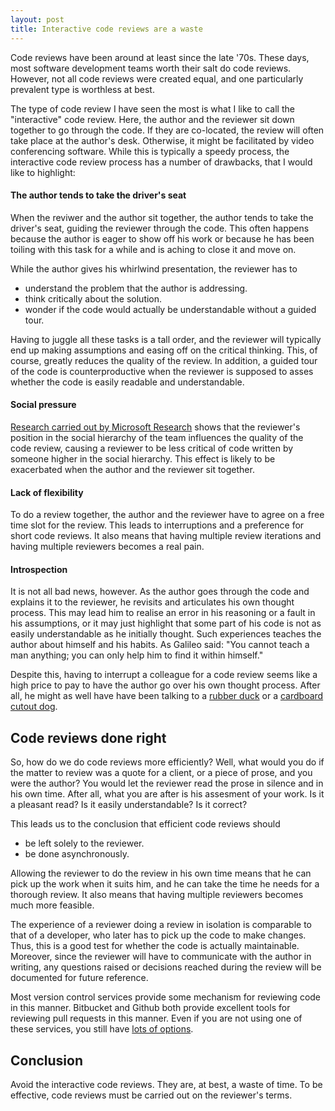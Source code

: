 ```yaml
---
layout: post
title: Interactive code reviews are a waste
---
```


Code reviews have been around at least since the late '70s. These days, most software development teams worth their salt do code reviews. However, not all code reviews were created equal, and one particularly prevalent type is worthless at best.

The type of code review I have seen the most is what I like to call the "interactive" code review. Here, the author and the reviewer sit down together to go through the code. If they are co-located, the review will often take place at the author's desk. Otherwise, it might be facilitated by video conferencing software. While this is typically a speedy process, the interactive code review process has a number of drawbacks, that I would like to highlight:

#### The author tends to take the driver's seat
When the reviwer and the author sit together, the author tends to take the driver's seat, guiding the reviewer through the code. This often happens because the author is eager to show off his work or because he has been toiling with this task for a while and is aching to close it and move on. 

While the author gives his whirlwind presentation, the reviewer has to

- understand the problem that the author is addressing.
- think critically about the solution.
- wonder if the code would actually be understandable without a guided tour.

Having to juggle all these tasks is a tall order, and the reviewer will typically end up making assumptions and easing off on the critical thinking. This, of course, greatly reduces the quality of the review. In addition, a guided tour of the code is counterproductive when the reviewer is supposed to asses whether the code is easily readable and understandable.

#### Social pressure
[Research carried out by Microsoft Research](http://dl.acm.org/citation.cfm?id=2819015) shows that the reviewer's position in the social hierarchy of the team influences the quality of the code review, causing a reviewer to be less critical of code written by someone higher in the social hierarchy. This effect is likely to be exacerbated when the author and the reviewer sit together.

#### Lack of flexibility
To do a review together, the author and the reviewer have to agree on a free time slot for the review. This leads to interruptions and a preference for short code reviews. It also means that having multiple review iterations and having multiple reviewers becomes a real pain.

#### Introspection
It is not all bad news, however. As the author goes through the code and explains it to the reviewer, he revisits and articulates his own thought process. This may lead him to realise an error in his reasoning or a fault in his assumptions, or it may just highlight that some part of his code is not as easily understandable as he initially thought. Such experiences teaches the author about himself and his habits. As Galileo said: "You cannot teach a man anything; you can only help him to find it within himself."

Despite this, having to interrupt a colleague for a code review seems like a high price to pay to have the author go over his own thought process. After all, he might as well have have been talking to a [rubber duck](https://en.wikipedia.org/wiki/Rubber_duck_debugging) or a [cardboard cutout dog](http://www.sjbaker.org/humor/cardboard_dog.html).

## Code reviews done right

So, how do we do code reviews more efficiently? Well, what would you do if the matter to review was a quote for a client, or a piece of prose, and you were the author? You would let the reviewer read the prose in silence and in his own time. After all, what you are after is his assesment of your work. Is it a pleasant read? Is it easily understandable? Is it correct?

This leads us to the conclusion that efficient code reviews should

- be left solely to the reviewer.
- be done asynchronously.

Allowing the reviewer to do the review in his own time means that he can pick up the work when it suits him, and he can take the time he needs for a thorough review. It also means that having multiple reviewers becomes much more feasible. 

The experience of a reviewer doing a review in isolation is comparable to that of a developer, who later has to pick up the code to make changes. Thus, this is a good test for whether the code is actually maintainable. Moreover, since the reviewer will have to communicate with the author in writing, any questions raised or decisions reached during the review will be documented for future reference.

Most version control services provide some mechanism for reviewing code in this manner. Bitbucket and Github both provide excellent tools for reviewing pull requests in this manner. Even if you are not using one of these services, you still have [lots of options](https://en.wikipedia.org/wiki/List_of_tools_for_code_review).

## Conclusion
Avoid the interactive code reviews. They are, at best, a waste of time. To be effective, code reviews must be carried out on the reviewer's terms.
